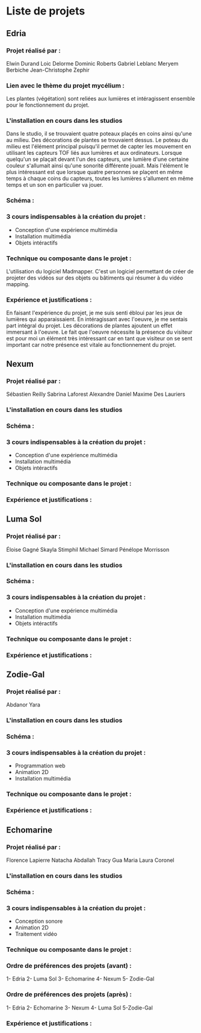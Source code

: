 # Liste de projets

## Edria
### Projet réalisé par :
Elwin Durand 
Loic Delorme
Dominic Roberts
Gabriel Leblanc 
Meryem Berbiche
Jean-Christophe Zephir
### Lien avec le thème du projet mycélium :
Les plantes (végétation) sont reliées aux lumières et intéragissent ensemble pour le fonctionnement du projet.
### L'installation en cours dans les studios
Dans le studio, il se trouvaient quatre poteaux plaçés en coins ainsi qu'une au milieu. Des décorations de plantes se trouvaient dessus. Le poteau du milieu est l'élément principal puisqu'il permet de capter les mouvement en utilisant les capteurs TOF liés aux lumières et aux ordinateurs. Lorsque quelqu'un se plaçait devant l'un des capteurs, une lumière d'une certaine couleur s'allumait ainsi qu'une sonorité différente jouait. Mais l'élément le plus intéressant est que lorsque quatre personnes se plaçent en même temps à chaque coins du capteurs, toutes les lumières s'allument en même temps et un son en particulier va jouer.
### Schéma :

### 3 cours indispensables à la création du projet :
- Conception d'une expérience multimédia
- Installation multimédia
- Objets intéractifs


### Technique ou composante dans le projet :
L'utilisation du logiciel Madmapper. C'est un logiciel permettant de créer de projeter des vidéos sur des objets ou bâtiments qui résumer à du vidéo mapping. 

### Expérience et justifications :
En faisant l'expérience du projet, je me suis senti ébloui par les jeux de lumières qui apparaissaient. En intéragissant avec l'oeuvre, je me sentais part intégral du projet. Les décorations de plantes ajoutent un effet immersant à l'oeuvre. Le fait que l'oeuvre nécessite la présence du visiteur est pour moi un élément très intéressant car en tant que visiteur on se sent important car notre présence est vitale au fonctionnement du projet.

## Nexum 
### Projet réalisé par :
Sébastien Reilly
Sabrina Laforest
Alexandre Daniel
Maxime Des Lauriers
### L'installation en cours dans les studios

### Schéma :

### 3 cours indispensables à la création du projet :
- Conception d'une expérience multimédia
- Installation multimédia
- Objets intéractifs

### Technique ou composante dans le projet :


### Expérience et justifications :

## Luma Sol
### Projet réalisé par :
Éloise Gagné
Skayla Stimphil
Michael Simard 
Pénélope Morrisson
### L'installation en cours dans les studios

### Schéma :

### 3 cours indispensables à la création du projet :
- Conception d'une expérience multimédia
- Installation multimédia
- Objets intéractifs
### Technique ou composante dans le projet :


### Expérience et justifications :

## Zodie-Gal
### Projet réalisé par :
Abdanor Yara 
### L'installation en cours dans les studios

### Schéma :

### 3 cours indispensables à la création du projet :
- Programmation web
- Animation 2D
- Installation multimédia
### Technique ou composante dans le projet :


### Expérience et justifications :

## Echomarine
### Projet réalisé par :
Florence Lapierre
Natacha Abdallah
Tracy Gua
Maria Laura Coronel
### L'installation en cours dans les studios

### Schéma :

### 3 cours indispensables à la création du projet :
- Conception sonore
- Animation 2D
- Traitement vidéo
### Technique ou composante dans le projet :

### Ordre de préférences des projets (avant) :
1- Edria
2- Luma Sol
3- Echomarine
4- Nexum
5- Zodie-Gal
### Ordre de préférences des projets (après) :
1- Edria
2- Echomarine
3- Nexum
4- Luma Sol
5-Zodie-Gal
### Expérience et justifications :
